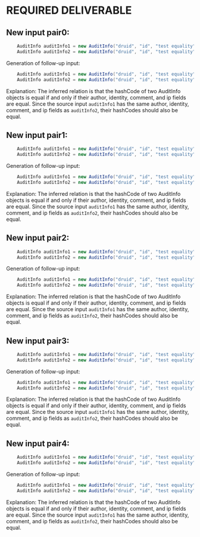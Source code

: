 # REQUIRED DELIVERABLE
## New input pair0:
```java
    AuditInfo auditInfo1 = new AuditInfo("druid", "id", "test equality", "192.168.1.1");
    AuditInfo auditInfo2 = new AuditInfo("druid", "id", "test equality", "192.168.1.1");
```
Generation of follow-up input:
```java
    AuditInfo auditInfo1 = new AuditInfo("druid", "id", "test equality", "192.168.1.1");
    AuditInfo auditInfo2 = new AuditInfo("druid", "id", "test equality", "192.168.1.1");
```
Explanation: The inferred relation is that the hashCode of two AuditInfo objects is equal if and only if their author, identity, comment, and ip fields are equal. Since the source input `auditInfo1` has the same author, identity, comment, and ip fields as `auditInfo2`, their hashCodes should also be equal.

## New input pair1:
```java
    AuditInfo auditInfo1 = new AuditInfo("druid", "id", "test equality", "10.0.0.1");
    AuditInfo auditInfo2 = new AuditInfo("druid", "id", "test equality", "10.0.0.1");
```
Generation of follow-up input:
```java
    AuditInfo auditInfo1 = new AuditInfo("druid", "id", "test equality", "10.0.0.1");
    AuditInfo auditInfo2 = new AuditInfo("druid", "id", "test equality", "10.0.0.1");
```
Explanation: The inferred relation is that the hashCode of two AuditInfo objects is equal if and only if their author, identity, comment, and ip fields are equal. Since the source input `auditInfo1` has the same author, identity, comment, and ip fields as `auditInfo2`, their hashCodes should also be equal.

## New input pair2:
```java
    AuditInfo auditInfo1 = new AuditInfo("druid", "id", "test equality", "172.16.0.1");
    AuditInfo auditInfo2 = new AuditInfo("druid", "id", "test equality", "172.16.0.1");
```
Generation of follow-up input:
```java
    AuditInfo auditInfo1 = new AuditInfo("druid", "id", "test equality", "172.16.0.1");
    AuditInfo auditInfo2 = new AuditInfo("druid", "id", "test equality", "172.16.0.1");
```
Explanation: The inferred relation is that the hashCode of two AuditInfo objects is equal if and only if their author, identity, comment, and ip fields are equal. Since the source input `auditInfo1` has the same author, identity, comment, and ip fields as `auditInfo2`, their hashCodes should also be equal.

## New input pair3:
```java
    AuditInfo auditInfo1 = new AuditInfo("druid", "id", "test equality", "192.168.0.1");
    AuditInfo auditInfo2 = new AuditInfo("druid", "id", "test equality", "192.168.0.1");
```
Generation of follow-up input:
```java
    AuditInfo auditInfo1 = new AuditInfo("druid", "id", "test equality", "192.168.0.1");
    AuditInfo auditInfo2 = new AuditInfo("druid", "id", "test equality", "192.168.0.1");
```
Explanation: The inferred relation is that the hashCode of two AuditInfo objects is equal if and only if their author, identity, comment, and ip fields are equal. Since the source input `auditInfo1` has the same author, identity, comment, and ip fields as `auditInfo2`, their hashCodes should also be equal.

## New input pair4:
```java
    AuditInfo auditInfo1 = new AuditInfo("druid", "id", "test equality", "8.8.8.8");
    AuditInfo auditInfo2 = new AuditInfo("druid", "id", "test equality", "8.8.8.8");
```
Generation of follow-up input:
```java
    AuditInfo auditInfo1 = new AuditInfo("druid", "id", "test equality", "8.8.8.8");
    AuditInfo auditInfo2 = new AuditInfo("druid", "id", "test equality", "8.8.8.8");
```
Explanation: The inferred relation is that the hashCode of two AuditInfo objects is equal if and only if their author, identity, comment, and ip fields are equal. Since the source input `auditInfo1` has the same author, identity, comment, and ip fields as `auditInfo2`, their hashCodes should also be equal.
